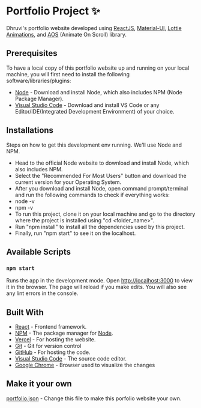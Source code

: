 # Portfolio Project ✨
Dhruvi's portfolio website developed using [ReactJS](https://reactjs.org/), [Material-UI](https://v4.mui.com/), [Lottie Animations](https://www.npmjs.com/package/react-lottie), and [AOS](https://www.npmjs.com/package/aos) (Animate On Scroll) library.

## Prerequisites 
To have a local copy of this portfolio website up and running on your local machine, you will first need to install the following software/libraries/plugins:

* [Node](https://nodejs.org/en/) - Download and install Node, which also includes NPM (Node Package Manager).
* [Visual Studio Code](https://code.visualstudio.com/) - Download and install VS Code or any Editor/IDE(Integrated Development Environment) of your choice.

## Installations 
Steps on how to get this development env running. We'll use Node and NPM.
* Head to the official Node website to download and install Node, which also includes NPM.
* Select the "Recommended For Most Users" button and download the current version for your Operating System.
* After you download and install Node, open command prompt/terminal and run the following commands to check if everything works:
* node -v
* npm -v
* To run this project, clone it on your local machine and go to the directory where the project is installed using "cd <folder_name>".
* Run "npm install" to install all the dependencies used by this project.
* Finally, run "npm start" to see it on the localhost.

## Available Scripts 
### `npm start`
Runs the app in the development mode. Open [http://localhost:3000](http://localhost:3000) to view it in the browser. The page will reload if you make edits. You will also see any lint errors in the console.

## Built With 
* [React](https://reactjs.org/) - Frontend framework.
* [NPM](https://www.npmjs.com/) - The package manager for [Node](https://nodejs.org/).
* [Vercel](https://vercel.com/) - For hosting the website.
* [Git](https://git-scm.com/) - Git for version control
* [GitHub](https://github.com/) - For hosting the code.
* [Visual Studio Code](https://code.visualstudio.com/download) - The source code editor.
* [Google Chrome](https://www.google.com/intl/en_in/chrome/) - Browser used to visualize the changes

## Make it your own 
[portfolio.json](https://github.com/Dhruvi199930) - Change this file to make this porfolio website your own. 
